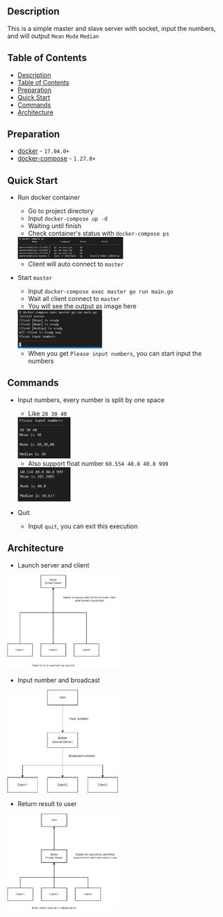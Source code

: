 ## Description

This is a simple master and slave server with socket, input the numbers, and will output `Mean` `Mode` `Median`

## Table of Contents

- [Description](#description)
- [Table of Contents](#table-of-contents)
- [Preparation](#preparation)
- [Quick Start](#quick-start)
- [Commands](#commands)
- [Architecture](#architecture)

## Preparation

- [docker](https://www.docker.com) - `17.04.0+`
- [docker-compose](https://docs.docker.com/compose) - `1.27.0+`

## Quick Start

- Run docker container
    - Go to project directory
    - Input ```docker-compose up -d```
    - Waiting until finish
    - Check container's status with ```docker-compose ps```
    <img src="./imgs/1.png"  width="50%">
    
    - Client will auto connect to `master` 

- Start `master`
    - Input ```docker-compose exec master go run main.go```
    - Wait all client connect to `master`
    - You will see the output as image here
    <img src="./imgs/2.png"  width="40%">
    
    - When you get `Please input numbers`, you can start input the numbers

## Commands
- Input numbers, every number is split by one space
    - Like `20 30 40`
    <img src="./imgs/3.png"  width="25%">
    
    - Also support float number `60.554 40.8 40.8 999`
    <img src="./imgs/4.png"  width="25%">
    
- Quit
    - Input `quit`, you can exit this execution

## Architecture

- Launch server and client
<img src="./imgs/architecture-Page-1.png"  width="50%">

- Input number and broadcast
<img src="./imgs/architecture-Page-2.png"  width="50%">

- Return result to user
<img src="./imgs/architecture-Page-3.png"  width="50%">
